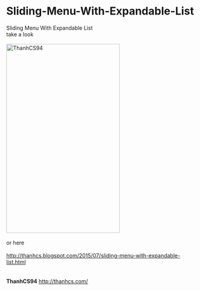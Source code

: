 # Sliding-Menu-With-Expandable-List
Sliding Menu With Expandable List <br/>
take a look <br/>
<br/>
<img src="http://2.bp.blogspot.com/-WZOGpFLHqXM/ValO5um4AHI/AAAAAAAAWJ0/N1iUL7MLuOM/s1600/Screenshot_2015-07-16-11-03-25.jpg" alt="ThanhCS94" height="500" width="300">
<br/><br/>or here <br/><br/>http://thanhcs.blogspot.com/2015/07/sliding-menu-with-expandable-list.html<br/>
<br/>
<br/>
<strong>ThanhCS94</strong>
http://thanhcs.com/

